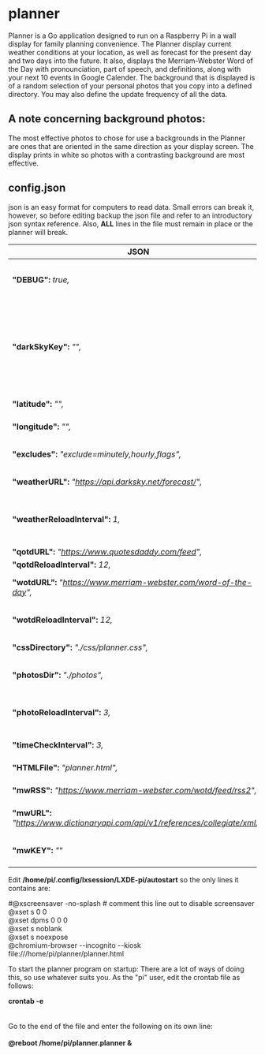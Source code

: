 # planner
Planner is a Go application designed to run on a Raspberry Pi in a wall display for family planning convenience.  The Planner display current weather conditions at your location, as well as forecast for the present day and two days into the future.  It also, displays the Merriam-Webster Word of the Day with pronounciation, part of speech, and definitions, along with your next 10 events in Google Calender.  The background that is displayed is of a random selection of your personal photos that you copy into a defined directory.  You may also define the update frequency of all the data.

## A note concerning background photos:
The most effective photos to chose for use a backgrounds in the Planner are ones that are oriented in the same direction as your display screen.  The display prints in white so photos with a contrasting background are most effective.

## config.json
json is an easy format for computers to read data.  Small errors can break it, however, so before editing backup the json file and refer to an introductory json syntax reference.  Also, **ALL** lines in the file must remain in place or the planner will break.

JSON | Comments
---- | --------
**"DEBUG":** *true,* | May only be set to true or false.  Currently unused due to lazy programmer.
**"darkSkyKey":** *"",* | This is the key issued to you by darksky.com.  The key shown is a dummy so you must get your own key before the Planner will function. You may obtain a free key at https://darksky.net/dev.
**"latitude":** *"",* | The latitude of your forecast location.
**"longitude":** *"",* | The longitude of your forecast location.
**"excludes":** *"exclude=minutely,hourly,flags",* | This parameter must be used AS IS or the planner will break.
**"weatherURL":** *"https://api.darksky.net/forecast/",* | URL where the weather data is obtained.
**"weatherReloadInterval":** *1,* | This is the frequency, in **HOURS**, with which weather data is updated.  Must be an INTEGER.
**"qotdURL":** *"https://www.quotesdaddy.com/feed",* | Currently unused.
**"qotdReloadInterval":** *12,* | Currently unused.
**"wotdURL":** *"https://www.merriam-webster.com/word-of-the-day",* | URL for Merriam-Webster's **Word of the Day**.
**"wotdReloadInterval":** *12,* | Frequency, in **HOURS**, with which Word of the Day data is refreshed.
**"cssDirectory":** *"./css/planner.css",* | Directory where planner.css is stored.
**"photosDir":** *"./photos",* | Directory where background photos are stored.
**"photoReloadInterval":** *3,* | Frequeny, in **MINUTES**, in which the background photo is changed.
**"timeCheckInterval":** *3,* | Currently unused.  DO NOT REMOVE.
**"HTMLFile":** *"planner.html",* | Path to the *planner.html* file.
**"mwRSS":** *"https://www.merriam-webster.com/wotd/feed/rss2",* | Merriam-Webster Word of the Day URL.
**"mwURL":** *"https://www.dictionaryapi.com/api/v1/references/collegiate/xml/",* | Merriam-Webster Collegiate Dictionary URL
**"mwKEY":** *""* | The key issued to you by Merriam-Webster for use of their API.


Edit **/home/pi/.config/lxsession/LXDE-pi/autostart** so the only lines it contains are:

#@xscreensaver -no-splash # comment this line out to disable screensaver</br>
@xset s 0 0</br>
@xset dpms 0 0 0</br>
@xset s noblank</br>
@xset s noexpose</br>
@chromium-browser --incognito --kiosk file:///home/pi/planner/planner.html</br>



To start the planner program on startup:
There are a lot of ways of doing this, so use whatever suits you.
As the "pi" user, edit the crontab file as follows:

**crontab -e**</br>
</br>
</br>
Go to the end of the file and enter the following on its own line:</br>
</br>
**@reboot /home/pi/planner.planner &**
